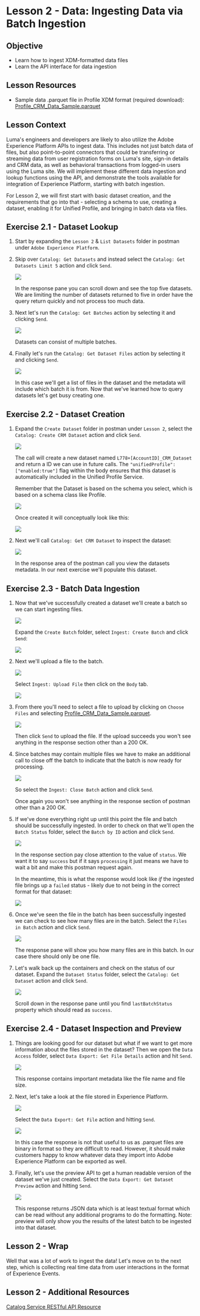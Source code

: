 # Lesson 2 - Data: Ingesting Data via Batch Ingestion

## Objective

- Learn how to ingest XDM-formatted data files
- Learn the API interface for data ingestion

## Lesson Resources

- Sample data .parquet file in Profile XDM format (required download): [Profile_CRM_Data_Sample.parquet](/resources/Profile_CRM_Data_Sample.parquet)

## Lesson Context

Luma's engineers and developers are likely to also utilize the Adobe Experience Platform APIs to ingest data. This includes not just batch data of files, but also point-to-point connectors that could be transferring or streaming data from user registration forms on Luma's site, sign-in details and CRM data, as well as behavioral transactions from logged-in users using the Luma site. We will implement these different data ingestion and lookup functions using the API, and demonstrate the tools available for integration of Experience Platform, starting with batch ingestion.

For Lesson 2, we will first start with basic dataset creation, and the requirements that go into that - selecting a schema to use, creating a dataset, enabling it for Unified Profile, and bringing in batch data via files.

## Exercise 2.1 - Dataset Lookup

1. Start by expanding the `Lesson 2` & `List Datasets` folder in postman under `Adobe Experience Platform`.
1. Skip over `Catalog: Get Datasets` and instead select the `Catalog: Get Datasets Limit 5` action and click `Send`.

    ![](images/get_datasets.png)

    In the response pane you can scroll down and see the top five datasets. We are limiting the number of datasets returned to five in order have the query return quickly and not process too much data.

1. Next let's run the `Catalog: Get Batches` action by selecting it and clicking `Send`.

    ![](images/get_batches_in_dataset.png)

    Datasets can consist of multiple batches.

1. Finally let's run the `Catalog: Get Dataset Files` action by selecting it and clicking `Send`.

    ![](images/get_files_in_dataset.png)

    In this case we'll get a list of files in the dataset and the metadata will include which batch it is from. Now that we've learned how to query datasets let's get busy creating one.

## Exercise 2.2 - Dataset Creation

1.  Expand the `Create Dataset` folder in postman under `Lesson 2`, select the `Catalog: Create CRM Dataset` action and click `Send`.

    ![](images/create_dataset.png)

    The call will create a new dataset named `L778+[AccountID]_CRM_Dataset` and return a ID we can use in future calls. The `"unifiedProfile": ["enabled:true"]` flag within the body ensures that this dataset is automatically included in the Unified Profile Service.

    Remember that the Dataset is based on the schema you select, which is based on a schema class like Profile.

    ![](images/overview-2.png)

    Once created it will conceptually look like this:

    ![](images/overview-3.png)


1. Next we'll call `Catalog: Get CRM Dataset` to inspect the dataset:

    ![](images/create_dataset_verify.png)

    In the response area of the postman call you view the datasets metadata. In our next exercise we'll populate this dataset.

## Exercise 2.3 - Batch Data Ingestion

1. Now that we've successfully created a dataset we'll create a batch so we can start ingesting files.

    ![](images/overview-4.png)

    Expand the `Create Batch` folder, select `Ingest: Create Batch` and click `Send`:

    ![](images/create_batch.png)

1. Next we'll upload a file to the batch.

    ![](images/overview-5.png)

    Select `Ingest: Upload File` then click on the `Body` tab.

    ![](images/upload_file_body.png)

1.  From there you'll need to select a file to upload by clicking on `Choose Files` and selecting [Profile_CRM_Data_Sample.parquet](data/Profile_CRM_Data_Sample.parquet).

    ![](images/upload_file_selected.png)

    Then click `Send` to upload the file. If the upload succeeds you won't see anything in the response section other than a 200 OK.

1. Since batches may contain multiple files we have to make an additional call to close off the batch to indicate that the batch is now ready for processing.

    ![](images/overview-6.png)

    So select the `Ingest: Close Batch` action and click `Send`.

    Once again you won't see anything in the response section of postman other than a 200 OK.

1. If we've done everything right up until this point the file and batch should be successfully ingested. In order to check on that we'll open the `Batch Status` folder, select the `Batch by ID` action and click `Send`.

    ![](images/get_batch_status.png)

    In the response section pay close attention to the value of `status`. We want it to say `success` but if it says `processing` it just means we have to wait a bit and make this postman request again.

    In the meantime, this is what the response would look like _if_ the ingested file brings up a `failed` status - likely due to not being in the correct format for that dataset:

    ![](images/get_batch_status_failed.png)

1. Once we've seen the file in the batch has been successfully ingested we can check to see how many files are in the batch. Select the `Files in Batch` action and click `Send`.

    ![](images/get_batch_files.png)

    The response pane will show you how many files are in this batch. In our case there should only be one file.

1.  Let's walk back up the containers and check on the status of our dataset. Expand the `Dataset Status` folder, select the `Catalog: Get Dataset` action and click `Send`.

    ![](images/dataset_status.png)

    Scroll down in the response pane until you find `lastBatchStatus` property which should read as `success`.

## Exercise 2.4 - Dataset Inspection and Preview

1. Things are looking good for our dataset but what if we want to get more information about the files stored in the dataset? Then we open the `Data Access` folder, select `Data Export: Get File Details` action and hit `Send`.

    ![](images/get_file_details.png)

    This response contains important metadata like the file name and file size.

1. Next, let's take a look at the file stored in Experience Platform.

    ![](images/overview-7.png)

    Select the `Data Export: Get File` action and hitting `Send`.

    ![](images/get_file_contents.png)

    In this case the response is not that useful to us as .parquet files are binary in format so they are difficult to read. However, it should make customers happy to know whatever data they import into Adobe Experience Platform can be exported as well.

1. Finally, let's use the preview API to get a human readable version of the dataset we've just created. Select the `Data Export: Get Dataset Preview` action and hitting `Send`.

    ![](images/get_dataset_preview.png)

    This response returns JSON data which is at least textual format which can be read without any additional programs to do the formatting. Note: preview will only show you the results of the latest batch to be ingested into that dataset.

## Lesson 2 - Wrap

Well that was a lot of work to ingest the data! Let's move on to the next step, which is collecting real time data from user interactions in the format of Experience Events.

## Lesson 2 - Additional Resources

[Catalog Service RESTful API Resource](https://www.adobe.io/apis/experienceplatform/home/api-reference.html#!acpdr/swagger-specs/catalog.yaml)